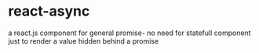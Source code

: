 # react-async
a react.js component for general promise- no need for statefull component just to render a value hidden behind a promise
